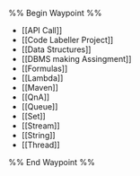 %% Begin Waypoint %%
- [[API Call]]
- [[Code Labeller Project]]
- [[Data Structures]]
- [[DBMS making Assingment]]
- [[Formulas]]
- [[Lambda]]
- [[Maven]]
- [[QnA]]
- [[Queue]]
- [[Set]]
- [[Stream]]
- [[String]]
- [[Thread]]

%% End Waypoint %%